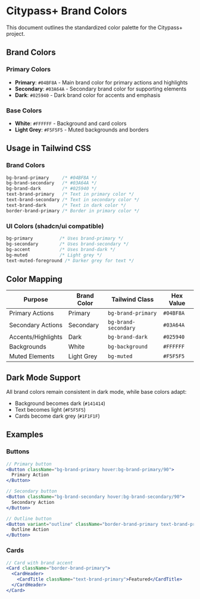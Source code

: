 # Citypass+ Brand Colors

This document outlines the standardized color palette for the Citypass+ project.

## Brand Colors

### Primary Colors
- **Primary**: `#04BF8A` - Main brand color for primary actions and highlights
- **Secondary**: `#03A64A` - Secondary brand color for supporting elements
- **Dark**: `#025940` - Dark brand color for accents and emphasis

### Base Colors
- **White**: `#FFFFFF` - Background and card colors
- **Light Grey**: `#F5F5F5` - Muted backgrounds and borders

## Usage in Tailwind CSS

### Brand Colors
```css
bg-brand-primary     /* #04BF8A */
bg-brand-secondary   /* #03A64A */
bg-brand-dark        /* #025940 */
text-brand-primary   /* Text in primary color */
text-brand-secondary /* Text in secondary color */
text-brand-dark      /* Text in dark color */
border-brand-primary /* Border in primary color */
```

### UI Colors (shadcn/ui compatible)
```css
bg-primary          /* Uses brand-primary */
bg-secondary        /* Uses brand-secondary */
bg-accent           /* Uses brand-dark */
bg-muted            /* Light grey */
text-muted-foreground /* Darker grey for text */
```

## Color Mapping

| Purpose | Brand Color | Tailwind Class | Hex Value |
|---------|-------------|----------------|-----------|
| Primary Actions | Primary | `bg-brand-primary` | `#04BF8A` |
| Secondary Actions | Secondary | `bg-brand-secondary` | `#03A64A` |
| Accents/Highlights | Dark | `bg-brand-dark` | `#025940` |
| Backgrounds | White | `bg-background` | `#FFFFFF` |
| Muted Elements | Light Grey | `bg-muted` | `#F5F5F5` |

## Dark Mode Support

All brand colors remain consistent in dark mode, while base colors adapt:
- Background becomes dark (`#141414`)
- Text becomes light (`#F5F5F5`)
- Cards become dark grey (`#1F1F1F`)

## Examples

### Buttons
```jsx
// Primary button
<Button className="bg-brand-primary hover:bg-brand-primary/90">
  Primary Action
</Button>

// Secondary button
<Button className="bg-brand-secondary hover:bg-brand-secondary/90">
  Secondary Action
</Button>

// Outline button
<Button variant="outline" className="border-brand-primary text-brand-primary">
  Outline Action
</Button>
```

### Cards
```jsx
// Card with brand accent
<Card className="border-brand-primary">
  <CardHeader>
    <CardTitle className="text-brand-primary">Featured</CardTitle>
  </CardHeader>
</Card>
```
